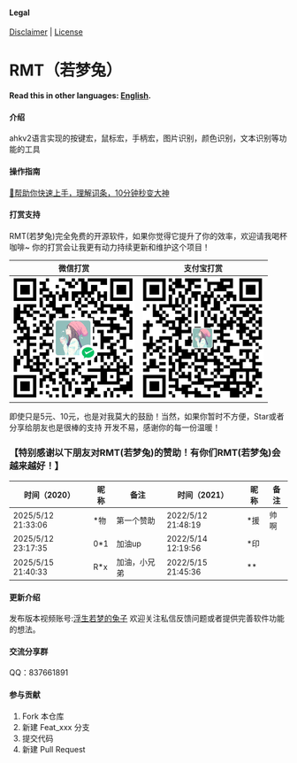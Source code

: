 #### Legal
[Disclaimer](DISCLAIMER.md) | [License](LICENSE)

# RMT（若梦兔）
**Read this in other languages: [English](README.en.md).**
#### 介绍
ahkv2语言实现的按键宏，鼠标宏，手柄宏，图片识别，颜色识别，文本识别等功能的工具

#### 操作指南
[🚀帮助你快速上手，理解词条，10分钟秒变大神](https://zclucas.github.io/RMT/)

#### 打赏支持
RMT(若梦兔)完全免费的开源软件，如果你觉得它提升了你的效率，欢迎请我喝杯咖啡~ 
你的打赏会让我更有动力持续更新和维护这个项目！

| 微信打赏 | 支付宝打赏 |
|------------|----------|
| ![微信打赏](Images/Soft/WeiXin.png) | ![支付宝打赏](Images/Soft/ZhiFuBao.png) |

即使只是5元、10元，也是对我莫大的鼓励！当然，如果你暂时不方便，Star或者分享给朋友也是很棒的支持
开发不易，感谢你的每一份温暖！

### 【特别感谢以下朋友对RMT(若梦兔)的赞助！有你们RMT(若梦兔)会越来越好！】

| 时间（2020）           | 昵称           | 备注                | 时间（2021）        | 昵称     | 备注              |
| ----------------------| --------------| ---------------------| ------------------ | -------- | ----------------- |
| 2025/5/12 21:33:06    | *物           | 第一个赞助            |2022/5/12 21:48:19  | *援       | 帅啊              |
| 2025/5/12 23:17:35    | 0*1           | 加油up               |2022/5/14 12:19:56  | *印       |                   |
| 2025/5/15 21:40:33    | R*x           | 加油，小兄弟          |2022/5/15 21:45:36  | **        |                   |

#### 更新介绍
发布版本视频账号:[浮生若梦的兔子](https://space.bilibili.com/397441876?spm_id_from=333.1007.0.0) 欢迎关注私信反馈问题或者提供完善软件功能的想法。

#### 交流分享群
QQ：837661891

#### 参与贡献
1.  Fork 本仓库
2.  新建 Feat_xxx 分支
3.  提交代码
4.  新建 Pull Request
